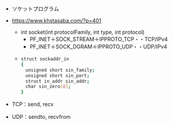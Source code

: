 - ソケットプログラム

- https://www.khstasaba.com/?p=401
  - int socket(int protocolFamily, int type, int protocol)
    - PF_INET＋SOCK_STREAM＋IPPROTO_TCP・・TCP/IPv4
    - PF_INET＋SOCK_DGRAM＋IPPROTO_UDP・・UDP/IPv4
  - ```bash
    struct sockaddr_in
    {
    　unsigned short sin_family;
    　unsigned short sin_port;
    　struct in_addr sin_addr;
    　char sin_zero[8];
    }
    ```
- TCP：send, recv
- UDP：sendto, recvfrom